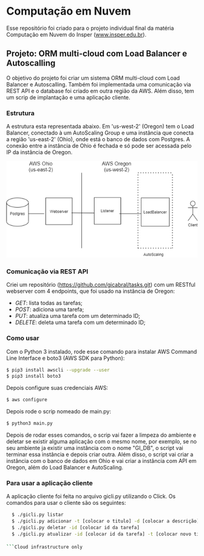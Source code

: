 # Computação em Nuvem 

Esse repositório foi criado para o projeto individual final da matéria Computação em Nuvem do Insper (www.insper.edu.br). 

## Projeto: ORM multi-cloud com Load Balancer e Autoscalling

O objetivo do projeto foi criar um sistema ORM multi-cloud com Load Balancer e Autoscalling. Também foi implementada uma comunicação via REST API e o database foi criado em outra região da AWS. Além disso, tem um scrip de implantação e uma aplicação cliente.

### Estrutura

A estrutura esta representada abaixo. Em 'us-west-2' (Oregon) tem o Load Balancer, conectado à um AutoScaling Group e uma instância que conecta a região 'us-east-2' (Ohio), onde está o banco de dados com Postgres. A conexão entre a instância de Ohio é fechada e só pode ser acessada pelo IP da instância de Oregon.

![Estrutura](estrutura.png)

### Comunicação via REST API

Criei um repositório (https://github.com/gicabral/tasks.git) com um RESTful webserver com 4 endpoints, que foi usado na instância de Oregon:
- *GET*: lista todas as tarefas;
- *POST*: adiciona uma tarefa;
- *PUT*: atualiza uma tarefa com um determinado ID;
- *DELETE*: deleta uma tarefa com um determinado ID;

### Como usar

Com o Python 3 instalado, rode esse comando para instalar AWS Command Line Interface e boto3 (AWS SDK para Python):
```bash
$ pip3 install awscli --upgrade --user
$ pip3 install boto3
```

Depois configure suas credenciais AWS:
```bash
$ aws configure
```

Depois rode o scrip nomeado de main.py:
```bash
$ python3 main.py
```
Depois de rodar esses comandos, o scrip vai fazer a limpeza do ambiente e deletar se existir alguma aplicação com o mesmo nome, por exemplo, se no seu ambiente ja existir uma instância com o nome "GI_DB", o script vai terminar essa instância e depois criar outra. Além disso, o script vai criar a instância com o banco de dados em Ohio e vai criar a instância com API em Oregon, além do Load Balancer e AutoScaling. 

### Para usar a aplicação cliente

A aplicação cliente foi feita no arquivo gicli.py utilizando o Click. Os comandos para usar o cliente são os seguintes:

```bash
  $ ./gicli.py listar
  $ ./gicli.py adicionar -t [colocar o titulo] -d [colocar a descrição]
  $ ./gicli.py deletar -id [colocar id da tarefa]
  $ ./gicli.py atualizar -id [colocar id da tarefa] -t [colocar novo título] -d [colocar nova descrição]

```Cloud infrastructure only
